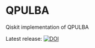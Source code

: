 # QPULBA
 Qiskit implementation of QPULBA

Latest release: 
[![DOI](https://zenodo.org/badge/302865260.svg)](https://zenodo.org/badge/latestdoi/302865260)
